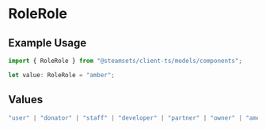 # RoleRole

## Example Usage

```typescript
import { RoleRole } from "@steamsets/client-ts/models/components";

let value: RoleRole = "amber";
```

## Values

```typescript
"user" | "donator" | "staff" | "developer" | "partner" | "owner" | "amethyst" | "amber" | "emerald" | "sapphire" | "ruby" | "diamond" | "contributor" | "early_supporter" | "beta" | "translator" | "top_100" | "badge_scout"
```